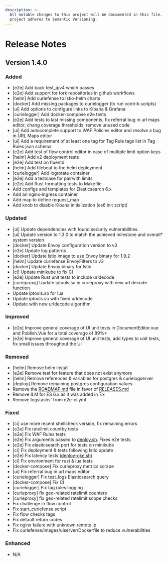 ```yaml
---
description: >-
  All notable changes to this project will be documented in this file. This
  project adheres to Semantic Versioning.
---
```


# Release Notes

## Version 1.4.0

### Added

* \[e2e\] Add back test\_ipv4 which passes
* \[e2e\] Add support for fork repositories in github workflows
* \[helm\] Add curiefense to Istio-helm charts
* \[docker\] Add missing packages to curielogger \(to run contrib scripts\)
* \[ui\] Add options to configure links to Kibana & Grafana
* \[curielogger\] Add docker-compose e2e tests
* \[e2e\] Add tests to last missing components, fix referral bug in url maps editor, chang coverage thresholds, remove unused code
* \[ui\] Add autocomplete support to WAF Policies editor and resolve a bug in URL Maps editor
* \[ui\] Add a requirement of at least one tag for Tag Rule tags list in Tag Rules json schema
* \[e2e\] Add test of flow control editor in case of multiple limit option keys
* \[helm\] Add v2 deployment tests
* \[e2e\] Add test on fluentd
* \[helm\] Add filebeat to the helm deployment
* \[curielogger\] Add logrotate container
* \[e2e\] Add a testcase for pairwith limits
* \[e2e\] Add Rust formatting tests to Makefile
* Add configs and templates for Elasticsearch 6.x
* Add an nginx-ingress container
* Add map to define request\_map
* Add knob to disable Kibana initialization \(es6 init script\)

### Updated

* \[ui\] Update dependencies with found security vulnerabilities.
* \[ui\] Update version to 1.3.0 to match the achieved milestone and overall\* system version
* \[docker\] Update Envoy configuration version to v3
* \[e2e\] Update log patterns
* \[docker\] Update Istio image to use Envoy binary for 1.9.2
* \[helm\] Update curiefense EnvoyFilters to v3
* \[docker\] Update Envoy binary for Istio
* \[ci\] Update minikube to fix CI
* \[e2e\] Update Rust unit tests to include urldecode
* \[curieproxy\] Update iptools.so in curieproxy with new url decode function
* Update iptools.so for lua
* Update iptools.so with fixed urldecode
* Update with new urldecode algorithm

### Improved

* \[e2e\] Improve general coverage of UI unit tests in DocumentEditor.vue and Publish.Vue for a total coverage of 89%+
* \[e2e\] Improve general coverage of UI unit tests, add types to unit tests, fix small issues throughout the UI

### Removed

* \[helm\] Remove helm install
* \[e2e\] Remove test for feature that does not exist anymore
* \[helm\] Remove references & variables for postgres & curielogserver
* \[deploy\] Remove remaining postgres configuration values
* Remove the [ROADMAP.md](http://roadmap.md/) file in favor of [RELEASES.md](http://releases.md/)
* Remove ILM for ES 6.x as it was added in 7.x
* Remove logstashs' from e2e-ci.yml

### Fixed



* \[ci\] use more recent shellcheck version, fix remaining errors
* \[e2e\] Fix ratelimit countby tests
* \[e2e\] Fix WAF Rules tests
* \[e2e\] Fix arguments passed to [deploy.sh](http://deploy.sh/). Fixes e2e tests.
* \[e2e\] Fix elasticsearch port for tests on minikube
* \[ci\] Fix deployment & tests following Istio update
* \[e2e\] Fix latency tests \([deploy-gke.sh](http://deploy-gke.sh/)\)
* \[ci\] Fix environment for rust & lua tests
* \[docker-compose\] Fix curieproxy metrics scrape
* \[ui\] Fix referral bug in url maps editor
* \[curielogger\] Fix test\_logs Elasticsearch query
* \[docker-compose\] Fix CI
* \[curielogger\] Fix tag rules logging
* \[curieproxy\] fix geo-related ratelimit counters
* \[curieproxy\] fix geo-related ratelimit scope checks
* Fix challenge in flow control
* Fix start\_curiefense script
* Fix flow checks tags
* Fix default return codes
* Fix nginx failure with unknown remote ip
* Fix curiefense/images/uiserver/Dockerfile to reduce vulnerabilities

### Enhanced

* N/A

